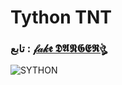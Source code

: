 # Tython TNT

### تابع : [𝒻𝒶𝓀𝖊 𝕯𝕬𝕹𝕲𝕰𝕽ঔৣ](https://t.me/A_0_0_0) ###

![SYTHON](https://te.legra.ph/file/80ff0951e619289e99c79.jpg)
